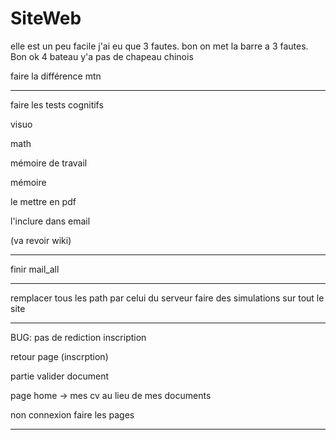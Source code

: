 # SiteWeb


elle est un peu facile j'ai eu que 3 fautes. bon on met la barre a 3 fautes. Bon ok 4 bateau y'a pas de chapeau chinois

faire la différence mtn


-------------------------------------------------



faire les tests cognitifs



visuo

math

mémoire de travail

mémoire

le mettre en pdf

l'inclure dans email

(va revoir wiki)

----------------------------------------

finir mail_all

----------------------------------------

remplacer tous les path par celui du serveur
faire des simulations sur tout le site

-----------------------------------------

BUG: pas de rediction inscription

retour page (inscrption)

partie valider document

page home -> mes cv au lieu de mes documents

non connexion faire les pages

---------------------------------------






